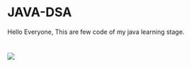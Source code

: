 # JAVA-DSA
Hello Everyone, This are few code of my java learning stage.

<h1><img src = "https://github.com/driptanil/DSA-Data-Structures-Algorithms/raw/main/readme/back.png"></h1>
